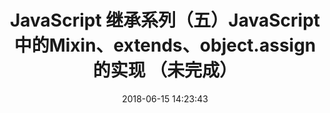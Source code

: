 ---
title: JavaScript 继承系列（五）JavaScript中的Mixin、extends、object.assign的实现 （未完成）
date: 2018-06-15 14:23:43
tags: [JavaScript]
categories: [JavaScript]
description: JavaScript 继承系列（五）JavaScript中的Mixin、extends、object.assign的实现
---